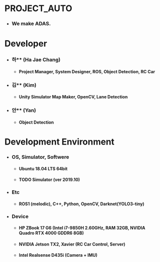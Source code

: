 # PROJECT_AUTO
* ### We make ADAS.

# Developer
* ### 하** (Ha Jae Chang)
  * #### Project Manager, System Designer, ROS, Object Detection, RC Car
* ### 김** (Kim)
  * #### Unity Simulator Map Maker, OpenCV, Lane Detection
* ### 안** (Yan)
  * #### Object Detection
  
 
# Development Environment
* ### OS, Simulator, Softwere
  * #### Ubuntu 18.04 LTS 64bit
  * #### TODO Simulator (ver 2019.10)
* ### Etc
  * #### ROS1 (melodic), C++, Python, OpenCV, Darknet(YOLO3-tiny)
* ### Device
  * #### HP ZBook 17 G6 (Intel i7-9850H 2.60GHz, RAM 32GB, NVIDIA Quadro RTX 4000 GDDR6 8GB)
  * #### NVIDIA Jetson TX2, Xavier (RC Car Control, Server)
  * #### Intel Realsense D435i (Camera + IMU)
